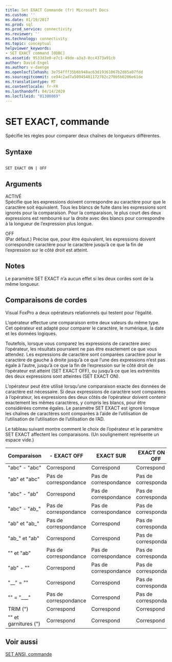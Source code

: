 ```yaml
---
title: Set EXACT Commande (fr) Microsoft Docs
ms.custom: ''
ms.date: 01/19/2017
ms.prod: sql
ms.prod_service: connectivity
ms.reviewer: ''
ms.technology: connectivity
ms.topic: conceptual
helpviewer_keywords:
- SET EXACT command [ODBC]
ms.assetid: 9533d3e0-e7c1-49de-a3a3-0cc4373a91cb
author: David-Engel
ms.author: v-daenge
ms.openlocfilehash: 3e754fff35b6b948ac63d19361067b2d65a07fdd
ms.sourcegitcommit: ce94c2ad7a50945481172782c270b5b0206e61de
ms.translationtype: MT
ms.contentlocale: fr-FR
ms.lasthandoff: 04/14/2020
ms.locfileid: "81300869"
---
```

# <a name="set-exact-command"></a>SET EXACT, commande
Spécifie les règles pour comparer deux chaînes de longueurs différentes.  
  
## <a name="syntax"></a>Syntaxe  
  
```  
  
SET EXACT ON | OFF  
```  
  
## <a name="arguments"></a>Arguments  
 ACTIVÉ  
 Spécifie que les expressions doivent correspondre au caractère pour que le caractère soit équivalent. Tous les blancs de fuite dans les expressions sont ignorés pour la comparaison. Pour la comparaison, le plus court des deux expressions est rembourré sur la droite avec des blancs pour correspondre à la longueur de l’expression plus longue.  
  
 OFF  
 (Par défaut.) Précise que, pour être équivalent, les expressions doivent correspondre caractère pour le caractère jusqu’à ce que la fin de l’expression sur le côté droit est atteint.  
  
## <a name="remarks"></a>Notes  
 Le paramètre SET EXACT n’a aucun effet si les deux cordes sont de la même longueur.  
  
## <a name="string-comparisons"></a>Comparaisons de cordes  
 Visual FoxPro a deux opérateurs relationnels qui testent pour l’égalité.  
  
 L’opérateur effectue une comparaison entre deux valeurs du même type. Cet opérateur est adapté pour comparer le caractère, le numérique, la date et les données logiques.  
  
 Toutefois, lorsque vous comparez les expressions de caractère avec l’opérateur, les résultats pourraient ne pas être exactement ce que vous attendez. Les expressions de caractère sont comparées caractère pour le caractère de gauche à droite jusqu’à ce que l’une des expressions n’est pas égale à l’autre, jusqu’à ce que la fin de l’expression sur le côté droit de l’opérateur est atteint (SET EXACT OFF), ou jusqu’à ce que les extrémités des deux expressions sont atteintes (SET EXACT ON).  
  
 L’opérateur peut être utilisé lorsqu’une comparaison exacte des données de caractère est nécessaire. Si deux expressions de caractère sont comparées à l’opérateur, les expressions des deux côtés de l’opérateur doivent contenir exactement les mêmes caractères, y compris les blancs, pour être considérées comme égales. Le paramètre SET EXACT est ignoré lorsque les chaînes de caractères sont comparées à l’aide de l’utilisation de l’utilisation de l’utilisation de l’utilisation de l’AD.  
  
 Le tableau suivant montre comment le choix de l’opérateur et le paramètre SET EXACT affectent les comparaisons. (Un soulignement représente un espace vide.)  
  
|Comparaison|- EXACT OFF|EXACT SUR|EXACT ON OU OFF|  
|----------------|------------------|-----------------|--------------------------|  
|"abc" - "abc"|Correspond|Correspond|Correspond|  
|"ab" et "abc"|Pas de correspondance|Pas de correspondance|Pas de correspondance|  
|"abc" - "ab"|Correspond|Pas de correspondance|Pas de correspondance|  
|"abc" - "ab_"|Pas de correspondance|Pas de correspondance|Pas de correspondance|  
|"ab" et "ab_"|Pas de correspondance|Correspond|Pas de correspondance|  
|"ab_" et "ab"|Correspond|Correspond|Pas de correspondance|  
|"" et "ab"|Pas de correspondance|Pas de correspondance|Pas de correspondance|  
|"ab" - ""|Correspond|Pas de correspondance|Pas de correspondance|  
|"__" = ""|Correspond|Correspond|Pas de correspondance|  
|"" = "___"|Pas de correspondance|Correspond|Pas de correspondance|  
|TRIM (")|Correspond|Correspond|Correspond|  
|"" et garnitures (")|Correspond|Correspond|Correspond|  
  
## <a name="see-also"></a>Voir aussi  
 [SET ANSI, commande](../../odbc/microsoft/set-ansi-command.md)
